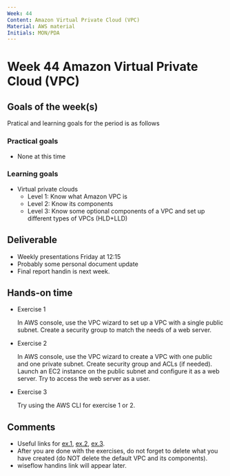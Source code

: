 ```yaml
---
Week: 44
Content: Amazon Virtual Private Cloud (VPC)
Material: AWS material
Initials: MON/PDA
---
```


# Week 44 Amazon Virtual Private Cloud (VPC)

## Goals of the week(s)
Pratical and learning goals for the period is as follows

### Practical goals
* None at this time

### Learning goals
* Virtual private clouds
  * Level 1: Know what Amazon VPC is
  * Level 2: Know its components
  * Level 3: Know some optional components of a VPC and set up different types of VPCs (HLD+LLD)

## Deliverable
* Weekly presentations Friday at 12:15
* Probably some personal document update
* Final report handin is next week.

## Hands-on time

* Exercise 1

  In AWS console, use the VPC wizard to set up a VPC with a single public subnet. Create a security group to match the needs of a web server.

* Exercise 2

  In AWS console, use the VPC wizard to create a VPC with one public and one private subnet. Create security group and ACLs (if needed). Launch an EC2 instance on the public subnet and configure it as a web server. Try to access the web server as a user.

* Exercise 3

  Try using the AWS CLI for exercise 1 or 2.



## Comments
* Useful links for [ex.1](https://docs.aws.amazon.com/AmazonVPC/latest/UserGuide/VPC_Scenario1.html), [ex.2](https://docs.aws.amazon.com/AmazonVPC/latest/UserGuide/VPC_Scenario2.html), [ex.3](https://docs.aws.amazon.com/AmazonVPC/latest/UserGuide/vpc-subnets-commands-example.html).
* After you are done with the exercises, do not forget to delete what you have created (do NOT delete the default VPC and its components).
* wiseflow handins link will appear later.

